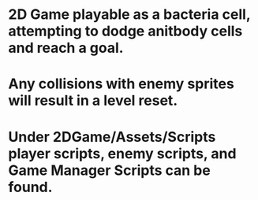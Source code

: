 # 2D Game playable as a bacteria cell, attempting to dodge anitbody cells and reach a goal.
# Any collisions with enemy sprites will result in a level reset. 
# Under 2DGame/Assets/Scripts player scripts, enemy scripts, and Game Manager Scripts can be found. 

